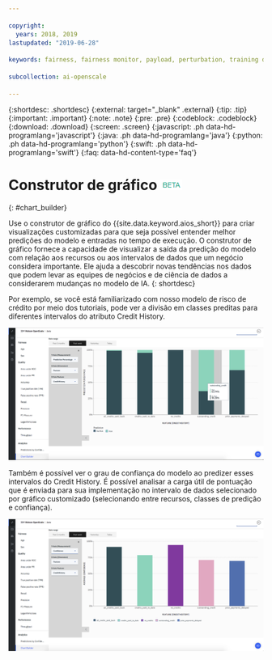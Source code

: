 ```yaml
---

copyright:
  years: 2018, 2019
lastupdated: "2019-06-28"

keywords: fairness, fairness monitor, payload, perturbation, training data, debiased

subcollection: ai-openscale

---
```


{:shortdesc: .shortdesc}
{:external: target="_blank" .external}
{:tip: .tip}
{:important: .important}
{:note: .note}
{:pre: .pre}
{:codeblock: .codeblock}
{:download: .download}
{:screen: .screen}
{:javascript: .ph data-hd-programlang='javascript'}
{:java: .ph data-hd-programlang='java'}
{:python: .ph data-hd-programlang='python'}
{:swift: .ph data-hd-programlang='swift'}
{:faq: data-hd-content-type='faq'}

# Construtor de gráfico ![tag beta](images/beta.png)
{: #chart_builder}

Use o construtor de gráfico do {{site.data.keyword.aios_short}} para criar visualizações customizadas para que seja possível entender melhor predições do modelo e entradas no tempo de execução. O construtor de gráfico fornece a capacidade de visualizar a saída da predição do modelo com relação aos recursos ou aos intervalos de dados que um negócio considera importante. Ele ajuda a descobrir novas tendências nos dados que podem levar as equipes de negócios e de ciência de dados a considerarem mudanças no modelo de IA. 
{: shortdesc}

Por exemplo, se você está familiarizado com nosso modelo de risco de crédito por meio dos tutoriais, pode ver a divisão em classes preditas para diferentes intervalos do atributo Credit History. 

   ![um gráfico que mostra o recurso predição para sexo pelo recurso idade](images/by_custom_chart.png)
      
   Também é possível ver o grau de confiança do modelo ao predizer esses intervalos do Credit History. É possível analisar a carga útil de pontuação que é enviada para sua implementação no intervalo de dados selecionado por gráfico customizado (selecionando entre recursos, classes de predição e confiança).

   ![um gráfico que mostra o recurso predição para sexo pelo recurso idade](images/by_custom_chart002.png)
   
